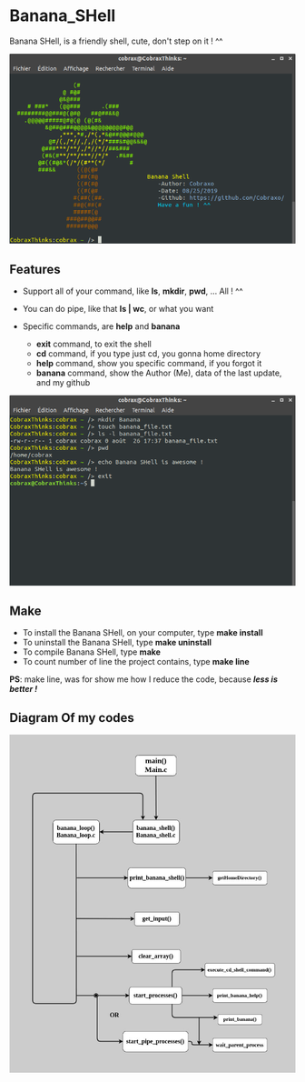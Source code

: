 # Banana_SHell
Banana SHell, is a friendly shell, cute, don't step on it ! ^^

  ![images/Banana_SHell_view_banana_command](/Images/Banana_SHell_view_banana_command.png)

## Features
  
  * Support all of your command, like **ls**, **mkdir**, **pwd**, ... All ! ^^
  
  * You can do pipe, like that **ls | wc**, or what you want
  
  * Specific commands, are **help** and **banana**
    * **exit** command, to exit the shell
    * **cd** command, if you type just cd, you gonna home directory
    * **help** command, show you specific command, if you forgot it
    * **banana** command, show the Author (Me), data of the last update, and my github
    
   ![images/Banana_SHell_view_famous_command](/Images/Banana_SHell_view_famous_command.png)
    
## Make
  
  * To install the Banana SHell, on your computer, type **make install**
  * To uninstall the Banana SHell, type **make uninstall**
  * To compile Banana SHell, type **make**
  * To count number of line the project contains, type **make line**
  
  **PS**: make line, was for show me how I reduce the code, because ***less is better !***
  
## Diagram Of my codes
  
  ![images/Banana_SHell_Diagram](/diagram/Banana_SHell_Diagram.jpg)
